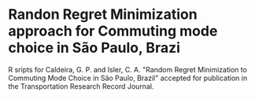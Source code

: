 # Randon Regret Minimization approach for Commuting mode choice in São Paulo, Brazi
R sripts for Caldeira, G. P. and Isler, C. A. "Random Regret Minimization to Commuting Mode Choice in São Paulo, Brazil" accepted for publication in the Transportation Research Record Journal. 
